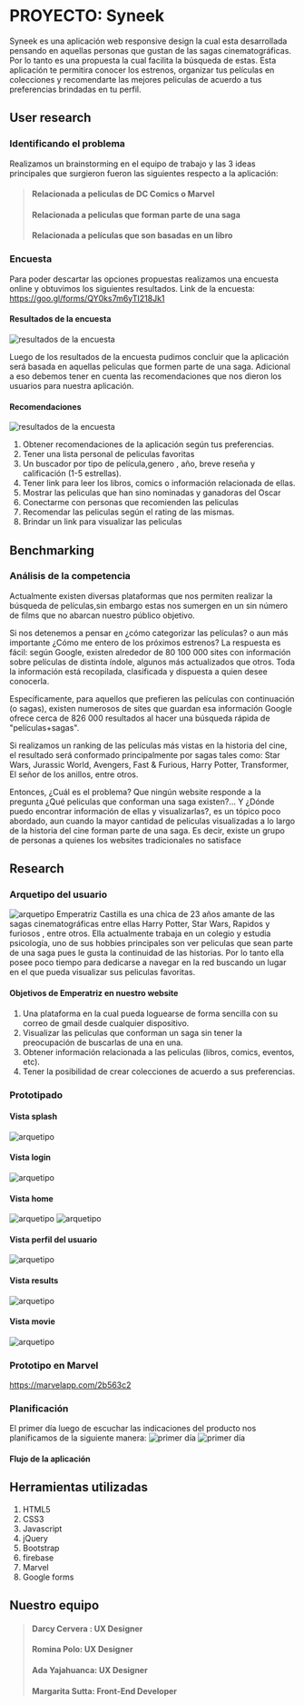 # PROYECTO: Syneek

Syneek es una aplicación web responsive design la cual esta desarrollada pensando en aquellas personas que gustan de las sagas cinematográficas. Por lo tanto es una propuesta la cual facilita la búsqueda de estas.
Esta aplicación te permitira conocer los estrenos, organizar tus películas en colecciones y recomendarte las mejores peliculas de acuerdo a tus preferencias brindadas en tu perfil.

## User research

### Identificando el problema

Realizamos un brainstorming en el equipo de trabajo y las 3 ideas principales  que surgieron fueron las siguientes respecto a la aplicación:
>#### Relacionada a peliculas de DC Comics o Marvel
>#### Relacionada a peliculas que forman parte de una saga
>#### Relacionada a películas que son basadas en un libro

### Encuesta

Para poder descartar las opciones propuestas realizamos una encuesta online y obtuvimos los siguientes resultados.
Link de la encuesta: https://goo.gl/forms/QY0ks7m6yTI218Jk1

#### Resultados de la encuesta

![resultados de la encuesta](assets/images/resultados-encuesta.jpg)


Luego de los resultados de la encuesta pudimos concluir que la aplicación será basada en aquellas peliculas que formen parte de una saga.
Adicional a eso debemos tener en cuenta las recomendaciones que nos dieron los usuarios para nuestra aplicación.

#### Recomendaciones

![resultados de la encuesta](assets/images/recomendaciones.jpg)

1. Obtener recomendaciones de la aplicación según tus preferencias.
2. Tener una lista personal de peliculas favoritas
3. Un buscador por tipo de película,genero , año, breve reseña y calificación (1-5 estrellas).
4. Tener link para leer los libros, comics o información relacionada de ellas.
5. Mostrar las peliculas que han sino nominadas y ganadoras del Oscar
6. Conectarme con personas que recomienden las peliculas 
7. Recomendar las peliculas según el rating de las mismas.
8. Brindar un link para visualizar las peliculas 

## Benchmarking 

### Análisis de la competencia

Actualmente existen diversas plataformas que nos permiten realizar la búsqueda de películas,sin embargo estas nos sumergen en un sin número de films que no abarcan nuestro público objetivo.

Si nos detenemos a pensar en ¿cómo categorizar las películas? o aun más importante ¿Cómo me entero de los próximos estrenos? La respuesta es fácil: según Google, existen alrededor de 80 100 000 sites con información sobre películas de distinta índole, algunos más actualizados que otros. Toda la información está recopilada, clasificada y dispuesta a quien desee conocerla.

Específicamente, para aquellos que prefieren las películas con continuación (o sagas), existen numerosos de sites  que guardan esa información Google ofrece cerca de 826 000 resultados al hacer una búsqueda rápida de "películas+sagas".

Si realizamos un ranking de las películas más vistas en la historia del cine, el resultado será conformado principalmente por sagas tales como: Star Wars, Jurassic World, Avengers,  Fast & Furious, Harry Potter, Transformer, El señor de los anillos, entre otros.

Entonces, ¿Cuál es el problema? Que ningún website responde a la pregunta  ¿Qué peliculas que conforman una saga existen?... Y ¿Dónde puedo encontrar información de ellas y visualizarlas?, es un tópico poco abordado, aun cuando la mayor cantidad de peliculas visualizadas a lo largo de la historia del cine forman parte de una saga. Es decir, existe un grupo de personas a quienes los websites tradicionales no satisface

## Research 

### Arquetipo del usuario

![arquetipo](assets/images/arquetipo.jpg)
Emperatriz Castilla es una chica de  23 años amante de las sagas cinematográficas entre ellas Harry Potter, Star Wars, Rapidos y furiosos , entre otros.
Ella actualmente trabaja en un colegio y estudia psicología, uno de sus hobbies principales son ver peliculas que sean parte de una saga pues le gusta la continuidad de las historias.
Por lo tanto ella posee poco tiempo para dedicarse a navegar en la red buscando un lugar en el que pueda visualizar sus peliculas favoritas.

#### Objetivos de Emperatriz en nuestro website
1. Una plataforma en la cual pueda loguearse de forma sencilla con su correo de gmail desde cualquier dispositivo.  
2. Visualizar las peliculas que conforman un saga sin tener la preocupación de buscarlas de una en una.
3. Obtener información relacionada a las peliculas (libros, comics, eventos, etc).
4. Tener la posibilidad de crear colecciones de acuerdo a sus preferencias.



### Prototipado

#### Vista splash

![arquetipo](assets/images/splash.jpg)
#### Vista login
![arquetipo](assets/images/login.jpg)

#### Vista home 
![arquetipo](assets/images/menu-burger.jpg)
![arquetipo](assets/images/main.jpg)


#### Vista perfil del usuario
![arquetipo](assets/images/profile-user.jpg)



#### Vista results
![arquetipo](assets/images/results.jpg)

#### Vista movie
![arquetipo](assets/images/movie.jpg)
### Prototipo en Marvel
https://marvelapp.com/2b563c2
### Planificación 
El primer día luego de escuchar las indicaciones del producto nos planificamos de la siguiente manera:
![primer día](assets/images/primerdia.jpg)
![primer día](assets/images/plan-semanal.jpg)
#### Flujo de la aplicación 

## Herramientas utilizadas

1. HTML5
2. CSS3
3. Javascript
4. jQuery
5. Bootstrap
6. firebase
7. Marvel
8. Google forms
## Nuestro equipo 

>#### Darcy Cervera : UX Designer
>#### Romina Polo: UX Designer
>#### Ada Yajahuanca: UX Designer
>#### Margarita Sutta: Front-End Developer

